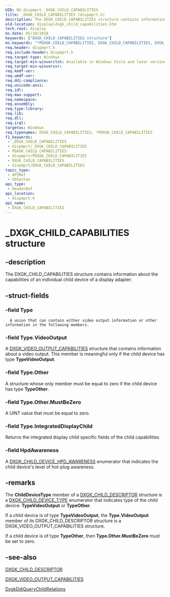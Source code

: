 ```yaml
---
UID: NS:dispmprt._DXGK_CHILD_CAPABILITIES
title: _DXGK_CHILD_CAPABILITIES (dispmprt.h)
description: The DXGK_CHILD_CAPABILITIES structure contains information about the capabilities of an individual child device of a display adapter.
old-location: display\dxgk_child_capabilities.htm
tech.root: display
ms.date: 05/10/2018
keywords: ["DXGK_CHILD_CAPABILITIES structure"]
ms.keywords: "*PDXGK_CHILD_CAPABILITIES, DXGK_CHILD_CAPABILITIES, DXGK_CHILD_CAPABILITIES structure [Display Devices], DmStructs_886366a4-949a-4171-abcf-e318df848285.xml, PDXGK_CHILD_CAPABILITIES, PDXGK_CHILD_CAPABILITIES structure pointer [Display Devices], _DXGK_CHILD_CAPABILITIES, display.dxgk_child_capabilities, dispmprt/DXGK_CHILD_CAPABILITIES, dispmprt/PDXGK_CHILD_CAPABILITIES"
req.header: dispmprt.h
req.include-header: Dispmprt.h
req.target-type: Windows
req.target-min-winverclnt: Available in Windows Vista and later versions of the Windows operating systems.
req.target-min-winversvr: 
req.kmdf-ver: 
req.umdf-ver: 
req.ddi-compliance: 
req.unicode-ansi: 
req.idl: 
req.max-support: 
req.namespace: 
req.assembly: 
req.type-library: 
req.lib: 
req.dll: 
req.irql: 
targetos: Windows
req.typenames: DXGK_CHILD_CAPABILITIES, *PDXGK_CHILD_CAPABILITIES
f1_keywords:
 - _DXGK_CHILD_CAPABILITIES
 - dispmprt/_DXGK_CHILD_CAPABILITIES
 - PDXGK_CHILD_CAPABILITIES
 - dispmprt/PDXGK_CHILD_CAPABILITIES
 - DXGK_CHILD_CAPABILITIES
 - dispmprt/DXGK_CHILD_CAPABILITIES
topic_type:
 - APIRef
 - kbSyntax
api_type:
 - HeaderDef
api_location:
 - dispmprt.h
api_name:
 - DXGK_CHILD_CAPABILITIES
---
```


# _DXGK_CHILD_CAPABILITIES structure


## -description

The DXGK_CHILD_CAPABILITIES structure contains information about the capabilities of an individual child device of a display adapter.

## -struct-fields

### -field Type

      A union that can contain either video output information or other information in the following members.

### -field Type.VideoOutput

A <a href="/windows-hardware/drivers/ddi/dispmprt/ns-dispmprt-_dxgk_video_output_capabilities">DXGK_VIDEO_OUTPUT_CAPABILITIES</a> structure that contains information about a video output. This member is meaningful only if the child device has type <b>TypeVideoOutput</b>.

### -field Type.Other

A structure whose only member must be equal to zero if the child device has type <b>TypeOther</b>.

### -field Type.Other.MustBeZero

A UINT value that must be equal to zero.

### -field Type.IntegratedDisplayChild

Returns the integrated display child specific fields of the child capabilities.

### -field HpdAwareness

A <a href="/windows-hardware/drivers/ddi/d3dkmdt/ne-d3dkmdt-_dxgk_child_device_hpd_awareness">DXGK_CHILD_DEVICE_HPD_AWARENESS</a> enumerator that indicates the child device's level of hot-plug awareness.

## -remarks

The <b>ChildDeviceType</b> member of a <a href="/windows-hardware/drivers/ddi/dispmprt/ns-dispmprt-_dxgk_child_descriptor">DXGK_CHILD_DESCRIPTOR</a> structure is a <a href="/windows-hardware/drivers/ddi/dispmprt/ne-dispmprt-_dxgk_child_device_type">DXGK_CHILD_DEVICE_TYPE</a> enumerator that indicates type of the child device: <b>TypeVideoOutput</b> or <b>TypeOther</b>.

If a child device is of type <b>TypeVideoOutput</b>, the <b>Type.VideoOutput</b> member of its DXGK_CHILD_DESCRIPTOR structure is a DXGK_VIDEO_OUTPUT_CAPABILITIES structure.

If a child device is of type <b>TypeOther</b>, then <b>Type.Other.MustBeZero</b> must be set to zero.

## -see-also

<a href="/windows-hardware/drivers/ddi/dispmprt/ns-dispmprt-_dxgk_child_descriptor">DXGK_CHILD_DESCRIPTOR</a>



<a href="/windows-hardware/drivers/ddi/dispmprt/ns-dispmprt-_dxgk_video_output_capabilities">DXGK_VIDEO_OUTPUT_CAPABILITIES</a>



<a href="/windows-hardware/drivers/ddi/dispmprt/nc-dispmprt-dxgkddi_query_child_relations">DxgkDdiQueryChildRelations</a>
